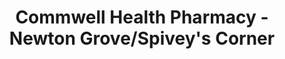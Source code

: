 ---
title: "Commwell Health Pharmacy - Newton Grove/Spivey's Corner"
url: /dunn/commwell-health-pharmacy-newton-grove-spiveys-corner/
shop: Drogerie
---